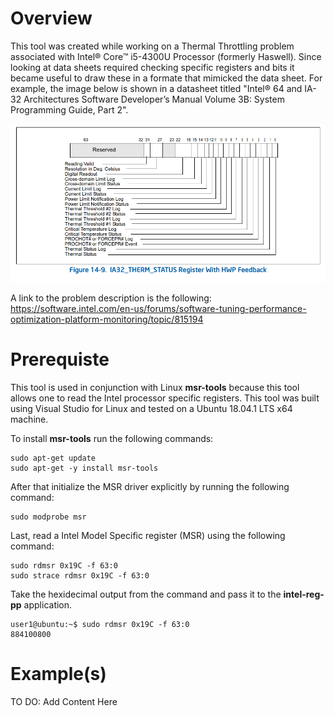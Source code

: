 # Overview
This tool was created while working on a Thermal Throttling problem associated with Intel® Core™ i5-4300U Processor (formerly Haswell).  Since looking at data sheets required checking specific registers and bits it became useful to draw these in a formate that mimicked the data sheet.  For example, the image below is shown in a datasheet titled "Intel® 64 and IA-32 Architectures Software Developer’s Manual Volume  3B: System Programming Guide, Part 2".

![IA32_THERM_STATUS](./Docs/Example_IA32_THERM_STATUS.png)

A link to the problem description is the following:
https://software.intel.com/en-us/forums/software-tuning-performance-optimization-platform-monitoring/topic/815194

# Prerequiste
This tool is used in conjunction with Linux **msr-tools** because this tool allows one to read the Intel processor specific registers.  This tool was built using Visual Studio for Linux and tested on a Ubuntu 18.04.1 LTS x64 machine.

To install **msr-tools** run the following commands:
```
sudo apt-get update
sudo apt-get -y install msr-tools
```

After that initialize the MSR driver explicitly by running the following command:
```
sudo modprobe msr
```

Last, read a Intel Model Specific register (MSR) using the following command:
```
sudo rdmsr 0x19C -f 63:0
sudo strace rdmsr 0x19C -f 63:0
```

Take the hexidecimal output from the command and pass it to the **intel-reg-pp** application.
```
user1@ubuntu:~$ sudo rdmsr 0x19C -f 63:0
884100800
```


# Example(s)
TO DO: Add Content Here
